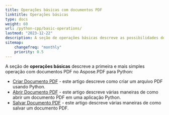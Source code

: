```yaml
---
title: Operações básicas com documentos PDF
linktitle: Operações básicas
type: docs
weight: 60
url: /python-cpp/basic-operations/
lastmod: "2023-12-22"
description: A seção de operações básicas descreve as possibilidades de abrir e salvar documentos PDF usando o Aspose.PDF para Python via C++.
sitemap:
    changefreq: "monthly"
    priority: 0.5
---
```


A seção de **operações básicas** descreve a primeira e mais simples operação com documentos PDF no Aspose.PDF para Python:

- [Criar Documento PDF](/pdf/python-cpp/create-document/) - este artigo descreve como criar um arquivo PDF usando Python.
- [Abrir Documento PDF](/pdf/python-cpp/open-pdf-document/) - este artigo descreve várias maneiras de como abrir um documento PDF em uma aplicação Python.
- [Salvar Documento PDF](/pdf/python-cpp/save-pdf-document/) - este artigo descreve várias maneiras de como salvar um documento PDF.